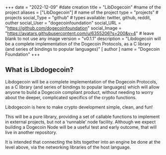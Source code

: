 +++
date = "2022-12-09" #date creation
title = "LibDogecoin" #name of the project
aliases = ["LibDogecoin"] # name of the project
type = "projects" # projects
social_Type = "github" # types available: twitter, github, reddit, outher
social_User = "dogecoinfoundation"
social_URL = "https://github.com/dogecoinfoundation"
social_Image = "https://avatars.githubusercontent.com/u/6355206?s=200&v=4" # leave blank to not use any image
version = "v0.1.1"
description = "Libdogecoin will be a complete implementation of the Dogecoin Protocols, as a C library (and series of bindings to popular languages)"
[ author ]
  name = "Dogecoin Foundation"
+++
<h2 id="quick-start">What is Libdogecoin? </h2>
Libdogecoin will be a complete implementation of the Dogecoin Protocols, as a C library (and series of bindings to popular languages) which will allow anyone to build a Dogecoin compliant product, without needing to worry about the deeper, complicated specifics of the crypto functions.

Libdogecoin is here to make crypto development simple, clean, and fun!

This will be a pure library, providing a set of callable functions to implement in external projects, but not a ‘runnable’ node facility. Although we expect building a Dogecoin Node will be a useful test and early outcome, that will live in another repository.

It is intended that connecting the bits together into an engine be done at the level above, via the networking libraries of the host language.